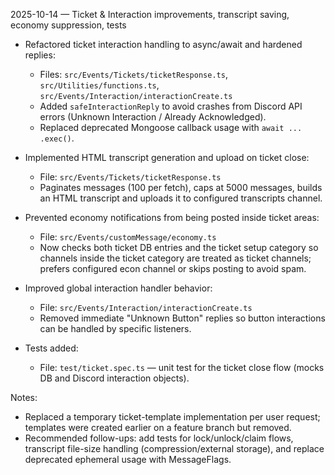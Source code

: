 2025-10-14 — Ticket & Interaction improvements, transcript saving, economy suppression, tests

- Refactored ticket interaction handling to async/await and hardened replies:
	- Files: `src/Events/Tickets/ticketResponse.ts`, `src/Utilities/functions.ts`, `src/Events/Interaction/interactionCreate.ts`
	- Added `safeInteractionReply` to avoid crashes from Discord API errors (Unknown Interaction / Already Acknowledged).
	- Replaced deprecated Mongoose callback usage with `await ... .exec()`.

- Implemented HTML transcript generation and upload on ticket close:
	- File: `src/Events/Tickets/ticketResponse.ts`
	- Paginates messages (100 per fetch), caps at 5000 messages, builds an HTML transcript and uploads it to configured transcripts channel.

- Prevented economy notifications from being posted inside ticket areas:
	- File: `src/Events/customMessage/economy.ts`
	- Now checks both ticket DB entries and the ticket setup category so channels inside the ticket category are treated as ticket channels; prefers configured econ channel or skips posting to avoid spam.

- Improved global interaction handler behavior:
	- File: `src/Events/Interaction/interactionCreate.ts`
	- Removed immediate "Unknown Button" replies so button interactions can be handled by specific listeners.

- Tests added:
	- File: `test/ticket.spec.ts` — unit test for the ticket close flow (mocks DB and Discord interaction objects).

Notes:
- Replaced a temporary ticket-template implementation per user request; templates were created earlier on a feature branch but removed.
- Recommended follow-ups: add tests for lock/unlock/claim flows, transcript file-size handling (compression/external storage), and replace deprecated ephemeral usage with MessageFlags.
